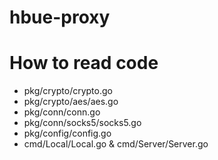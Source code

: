# hbue-proxy

# How to read code
- pkg/crypto/crypto.go
- pkg/crypto/aes/aes.go
- pkg/conn/conn.go
- pkg/conn/socks5/socks5.go
- pkg/config/config.go
- cmd/Local/Local.go & cmd/Server/Server.go
